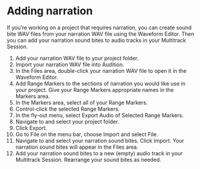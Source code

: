 # Adding narration

If you’re working on a project that requires narration, you can create sound bite WAV files from your narration WAV file using the Waveform Editor. Then you can add your narration sound bites to audio tracks in your Multitrack Session.

1.	Add your narration WAV file to your project folder.
2.	Import your narration WAV file into Audition.
3.	In the Files area, double-click your narration WAV file to open it in the Waveform Editor. 
4.	Add Range Markers to the sections of narration you would like use in your project. Give your Range Markers appropriate names in the Markers area.
5.	In the Markers area, select all of your Range Markers. 
6.	Control-click the selected Range Markers.
7.	In the fly-out menu, select Export Audio of Selected Range Markers. 
8.	Navigate to and select your project folder.
9.	Click Export.
10.	Go to File on the menu bar, choose Import and select File. 
11.	 Navigate to and select your narration sound bites. Click Import. Your narration sound bites will appear in the Files area.
12.	 Add your narration sound bites to a new (empty) audio track in your Multitrack Session. Rearrange your sound bites as needed.
